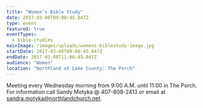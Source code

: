 ```yaml
---
title: "Women's Bible Study"
date: 2017-03-08T09:00:45.847Z
type: event
featured: true
eventTypes: 
  - bible-studies
mainImage: /images/uploads/womens-biblestudy-image.jpg
startDate: 2017-03-08T09:00:45.847Z
endDate: 2017-03-08T11:00:45.847Z
audience: "Women"
location: "Northland at Lake County: The Porch"
---
```

Meeting every Wednesday morning from 9:00 A.M. until 11:00 in The Porch. For information call Sandy Motyka @ 407-808-2413 or email at sandra.motyka@northlandchurch.net.